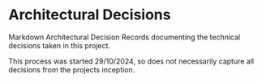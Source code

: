 # Architectural Decisions

Markdown Architectural Decision Records documenting the technical decisions
taken in this project.

This process was started 29/10/2024, so does not necessarily capture all decisions
from the projects inception.
